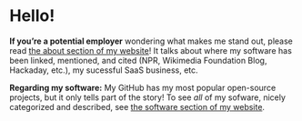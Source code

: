 # Hello!

**If you’re a potential employer** wondering what makes me stand out, please read [the about section of my website](https://www.maxlaumeister.com/about/)! It talks about where my software has been linked, mentioned, and cited (NPR, Wikimedia Foundation Blog, Hackaday, etc.), my sucessful SaaS business, etc.

**Regarding my software:** My GitHub has my most popular open-source projects, but it only tells part of the story! To see *all* of my sofware, nicely categorized and described, see [the software section of my website](https://www.maxlaumeister.com/software/).
